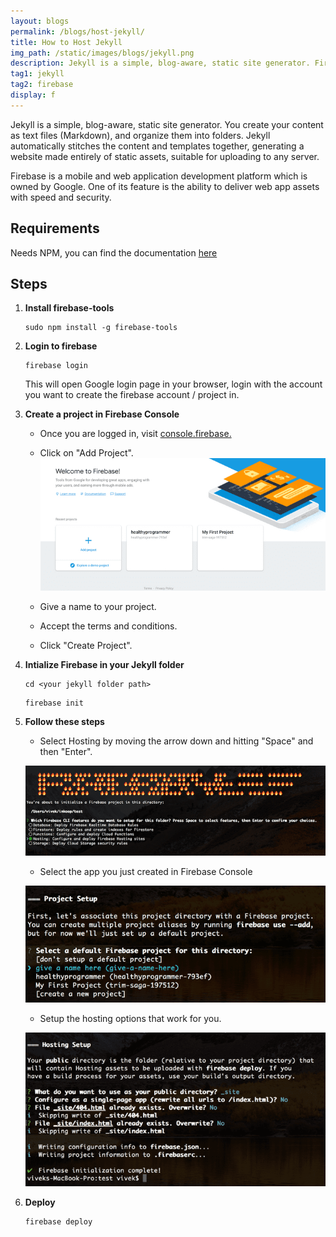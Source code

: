 ```yaml
---
layout: blogs
permalink: /blogs/host-jekyll/
title: How to Host Jekyll
img_path: /static/images/blogs/jekyll.png
description: Jekyll is a simple, blog-aware, static site generator. Firebase provides free hosting.
tag1: jekyll
tag2: firebase
display: f
---
```



Jekyll is a simple, blog-aware, static site generator. You create your content as text files (Markdown), and organize them into folders. Jekyll automatically stitches the content and templates together, generating a website made entirely of static assets, suitable for uploading to any server.

Firebase is a mobile and web application development platform which is owned by Google. One of its feature is the ability to deliver web app assets with speed and security.



## Requirements

Needs NPM, you can find the documentation [here](https://www.npmjs.com/get-npm)


## Steps

1. **Install firebase-tools**
   
   ```
   sudo npm install -g firebase-tools
   ```

2. **Login to firebase**
   
   ```
   firebase login
   ```

   This will open Google login page in your browser, login with the account you want to create the firebase account / project in.

3. **Create a project in Firebase Console**
   - Once you are logged in, visit [console.firebase.](https://console.firebase.google.com/)
   - Click on "Add Project".
    ![firebase](/static/images/blogs/jekyll-host/1.png)

    - Give a name to your project.
    - Accept the terms and conditions.
    - Click "Create Project".
4.  **Intialize Firebase in your Jekyll folder**

    ```
    cd <your jekyll folder path>
    ```

    ```
    firebase init
    ```

5.  **Follow these steps**
   
    - Select Hosting by moving the arrow down and hitting "Space" and then "Enter".
  
  
    ![firebase](/static/images/blogs/jekyll-host/2.png)

    - Select the app you just created in Firebase Console
    
    ![firebase](/static/images/blogs/jekyll-host/3.png)
    
    - Setup the hosting options that work for you.

    ![firebase](/static/images/blogs/jekyll-host/4.png)

6. **Deploy**
   
   ```
   firebase deploy
   ```
